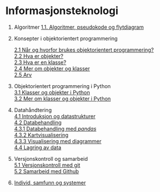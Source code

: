 # Informasjonsteknologi

1. Algoritmer
    [1.1. Algoritmer, pseudokode og flytdiagram](markdown/1-1-algoritmer.md)   
   
3. Konsepter i objektorientert programmering

	[2.1 Når og hvorfor brukes objektorientert programmering?](markdown/2-1-introduksjon.md)   
	[2.2 Hva er objekter?](markdown/2-2-objekter.md)   
	[2.3 Hva er en klasse?](markdown/2-3-klasser.md)   
	[2.4 Mer om objekter og klasser](markdown/2-4-objekter_klasser_mer.md)   
	[2.5 Arv](markdown/2-5-arv.md)

5. Objektorientert programmering i Python   
	[3.1 Klasser og objekter i Python](markdown/3-1-oop_python.md)   
	[3.2 Mer om klasser og objekter i Python](markdown/3-2-oop_python.md)

7. Datahåndtering   
	[4.1 Introduksjon og datastrukturer](markdown/4-1-introduksjon.md)    
	[4.2 Databehandling](markdown/4-2-databehandling.md)    
	[4.3.1 Databehandling med *pandas*](markdown/4-3-1-pandas.md)     
    [4.3.2 Kartvisualisering](markdown/4-3-2-kartvisualisering.md)    
    [4.3.3 Visualisering med diagrammer](markdown/4-3-3-visualisering.md)    
	[4.4 Lagring av data](markdown/4-4-lagring.md)

9. Versjonskontroll og samarbeid  
	[5.1 Versjonskontroll med git](markdown/5-2-versjonskontroll.md)  
	[5.2 Samarbeid med Github](markdown/5-3-samarbeid.md)

11. [Individ, samfunn og systemer](markdown/6-individ_samfunn_systemer.md)